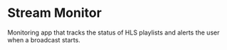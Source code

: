# Stream Monitor

Monitoring app that tracks the status of HLS playlists and alerts the user when a broadcast starts.
